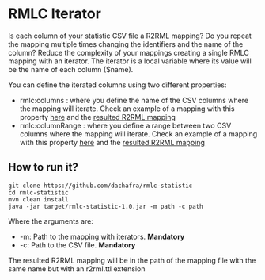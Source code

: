 # RMLC Iterator
Is each column of your statistic CSV file a R2RML mapping? Do you repeat the mapping multiple times changing the 
identifiers and the name of the column? Reduce the complexity of your mappings creating a single RMLC mapping
with an iterator. The iterator is a local variable where its value will be the name of each column ($name).

You can define the iterated columns using two different properties:
+ rmlc:columns : where you define the name of the CSV columns where the mapping will iterate. Check an example of a mapping
with this property [here](https://github.com/dachafra/rmlc-statistic/blob/master/examples/mappings/2016-P21-columns.rmlc.ttl) and
the [resulted R2RML mapping](https://github.com/dachafra/rmlc-statistic/blob/master/examples/mappings/2016-P21-columns.r2rml.ttl)
+ rmlc:columnRange : where you define a range between two CSV columns where the mapping will iterate. Check an 
example of a mapping with this property [here](https://github.com/dachafra/rmlc-statistic/blob/master/examples/mappings/2016-P21-range.rmlc.ttl)
and the [resulted R2RML mapping](https://github.com/dachafra/rmlc-statistic/blob/master/examples/mappings/2016-P21-range.r2rml.ttl)



## How to run it?
```
git clone https://github.com/dachafra/rmlc-statistic
cd rmlc-statistic
mvn clean install
java -jar target/rmlc-statistic-1.0.jar -m path -c path
```
Where the arguments are:
+ -m: Path to the mapping with iterators. **Mandatory**
+ -c: Path to the CSV file. **Mandatory**

The resulted R2RML mapping will be in the path of the mapping file with the same name but with an r2rml.ttl extension